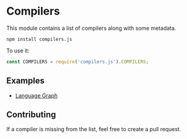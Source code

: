 Compilers
=========

This module contains a list of compilers along with some metadata.

    npm install compilers.js

To use it:

```javascript
const COMPILERS = require('compilers.js').COMPILERS;
```

Examples
--------

 - [Language Graph](https://github.com/mohd-akram/languages)

Contributing
------------

If a compiler is missing from the list, feel free to create a pull request.
